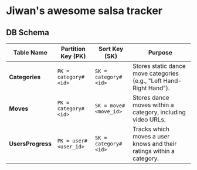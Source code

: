 # Jiwan's awesome salsa tracker

## DB Schema

| Table Name        | Partition Key (PK)       | Sort Key (SK)           | Purpose |
|-------------------|-------------------------|-------------------------|---------|
| **Categories**    | `PK = category#<id>`    | `SK = category#<id>`    | Stores static dance move categories (e.g., "Left Hand-Right Hand"). |
| **Moves**        | `PK = category#<id>`    | `SK = move#<move_id>`   | Stores dance moves within a category, including video URLs. |
| **UsersProgress** | `PK = user#<user_id>`   | `SK = category#<id>`    | Tracks which moves a user knows and their ratings within a category. |
